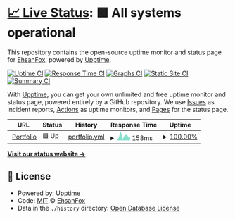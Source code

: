 # [📈 Live Status](https://ehsanfox.github.io/status): <!--live status--> **🟩 All systems operational**

This repository contains the open-source uptime monitor and status page for [EhsanFox](ehsan.js.org), powered by [Upptime](https://github.com/upptime/upptime).

[![Uptime CI](https://github.com/ehsanfox/status/workflows/Uptime%20CI/badge.svg)](https://github.com/ehsanfox/status/actions?query=workflow%3A%22Uptime+CI%22)
[![Response Time CI](https://github.com/ehsanfox/status/workflows/Response%20Time%20CI/badge.svg)](https://github.com/ehsanfox/status/actions?query=workflow%3A%22Response+Time+CI%22)
[![Graphs CI](https://github.com/ehsanfox/status/workflows/Graphs%20CI/badge.svg)](https://github.com/ehsanfox/status/actions?query=workflow%3A%22Graphs+CI%22)
[![Static Site CI](https://github.com/ehsanfox/status/workflows/Static%20Site%20CI/badge.svg)](https://github.com/ehsanfox/status/actions?query=workflow%3A%22Static+Site+CI%22)
[![Summary CI](https://github.com/ehsanfox/status/workflows/Summary%20CI/badge.svg)](https://github.com/ehsanfox/status/actions?query=workflow%3A%22Summary+CI%22)

With [Upptime](https://upptime.js.org), you can get your own unlimited and free uptime monitor and status page, powered entirely by a GitHub repository. We use [Issues](https://github.com/ehsanfox/status/issues) as incident reports, [Actions](https://github.com/ehsanfox/status/actions) as uptime monitors, and [Pages](https://ehsanfox.github.io/status) for the status page.

<!--start: status pages-->
<!-- This summary is generated by Upptime (https://github.com/upptime/upptime) -->
<!-- Do not edit this manually, your changes will be overwritten -->
<!-- prettier-ignore -->
| URL | Status | History | Response Time | Uptime |
| --- | ------ | ------- | ------------- | ------ |
| <img alt="" src="https://ehsan.js.org/favicon.ico" height="13"> [Portfolio](https://ehsan.js.org) | 🟩 Up | [portfolio.yml](https://github.com/EhsanFox/status/commits/HEAD/history/portfolio.yml) | <details><summary><img alt="Response time graph" src="./graphs/portfolio/response-time-week.png" height="20"> 158ms</summary><br><a href="https://status.ehsang.ir/history/portfolio"><img alt="Response time 173" src="https://img.shields.io/endpoint?url=https%3A%2F%2Fraw.githubusercontent.com%2FEhsanFox%2Fstatus%2FHEAD%2Fapi%2Fportfolio%2Fresponse-time.json"></a><br><a href="https://status.ehsang.ir/history/portfolio"><img alt="24-hour response time 71" src="https://img.shields.io/endpoint?url=https%3A%2F%2Fraw.githubusercontent.com%2FEhsanFox%2Fstatus%2FHEAD%2Fapi%2Fportfolio%2Fresponse-time-day.json"></a><br><a href="https://status.ehsang.ir/history/portfolio"><img alt="7-day response time 158" src="https://img.shields.io/endpoint?url=https%3A%2F%2Fraw.githubusercontent.com%2FEhsanFox%2Fstatus%2FHEAD%2Fapi%2Fportfolio%2Fresponse-time-week.json"></a><br><a href="https://status.ehsang.ir/history/portfolio"><img alt="30-day response time 192" src="https://img.shields.io/endpoint?url=https%3A%2F%2Fraw.githubusercontent.com%2FEhsanFox%2Fstatus%2FHEAD%2Fapi%2Fportfolio%2Fresponse-time-month.json"></a><br><a href="https://status.ehsang.ir/history/portfolio"><img alt="1-year response time 166" src="https://img.shields.io/endpoint?url=https%3A%2F%2Fraw.githubusercontent.com%2FEhsanFox%2Fstatus%2FHEAD%2Fapi%2Fportfolio%2Fresponse-time-year.json"></a></details> | <details><summary><a href="https://status.ehsang.ir/history/portfolio">100.00%</a></summary><a href="https://status.ehsang.ir/history/portfolio"><img alt="All-time uptime 99.97%" src="https://img.shields.io/endpoint?url=https%3A%2F%2Fraw.githubusercontent.com%2FEhsanFox%2Fstatus%2FHEAD%2Fapi%2Fportfolio%2Fuptime.json"></a><br><a href="https://status.ehsang.ir/history/portfolio"><img alt="24-hour uptime 100.00%" src="https://img.shields.io/endpoint?url=https%3A%2F%2Fraw.githubusercontent.com%2FEhsanFox%2Fstatus%2FHEAD%2Fapi%2Fportfolio%2Fuptime-day.json"></a><br><a href="https://status.ehsang.ir/history/portfolio"><img alt="7-day uptime 100.00%" src="https://img.shields.io/endpoint?url=https%3A%2F%2Fraw.githubusercontent.com%2FEhsanFox%2Fstatus%2FHEAD%2Fapi%2Fportfolio%2Fuptime-week.json"></a><br><a href="https://status.ehsang.ir/history/portfolio"><img alt="30-day uptime 100.00%" src="https://img.shields.io/endpoint?url=https%3A%2F%2Fraw.githubusercontent.com%2FEhsanFox%2Fstatus%2FHEAD%2Fapi%2Fportfolio%2Fuptime-month.json"></a><br><a href="https://status.ehsang.ir/history/portfolio"><img alt="1-year uptime 100.00%" src="https://img.shields.io/endpoint?url=https%3A%2F%2Fraw.githubusercontent.com%2FEhsanFox%2Fstatus%2FHEAD%2Fapi%2Fportfolio%2Fuptime-year.json"></a></details>

<!--end: status pages-->

[**Visit our status website →**](https://ehsanfox.github.io/status)

## 📄 License

- Powered by: [Upptime](https://github.com/upptime/upptime)
- Code: [MIT](./LICENSE) © [EhsanFox](ehsan.js.org)
- Data in the `./history` directory: [Open Database License](https://opendatacommons.org/licenses/odbl/1-0/)
